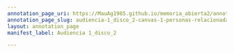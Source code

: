 ```yaml
---
annotation_page_uri: https://MauAg1985.github.io/memoria_abierta2/annotations/audiencia-1_disco_2-canvas-1-personas-relacionadas-con-la-detenci-n-del-ejercito.json
annotation_page_slug: audiencia-1_disco_2-canvas-1-personas-relacionadas-con-la-detenci-n-del-ejercito
layout: annotation_page
manifest_label: Audiencia 1_disco_2

---
```

